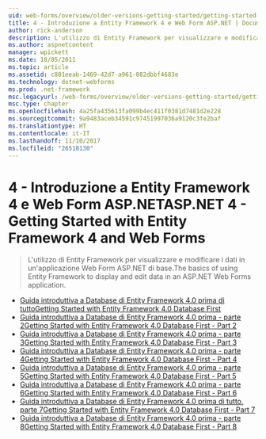 ```yaml
---
uid: web-forms/overview/older-versions-getting-started/getting-started-with-ef/index
title: 4 - Introduzione a Entity Framework 4 e Web Form ASP.NET | Documenti Microsoft
author: rick-anderson
description: L'utilizzo di Entity Framework per visualizzare e modificare i dati in un'applicazione Web Form ASP.NET di base.
ms.author: aspnetcontent
manager: wpickett
ms.date: 10/05/2011
ms.topic: article
ms.assetid: c801eeab-1469-42d7-a961-082dbbf4683e
ms.technology: dotnet-webforms
ms.prod: .net-framework
msc.legacyurl: /web-forms/overview/older-versions-getting-started/getting-started-with-ef
msc.type: chapter
ms.openlocfilehash: 4a25fa435613fa099b4ec411f0381d7481d2e228
ms.sourcegitcommit: 9a9483aceb34591c97451997036a9120c3fe2baf
ms.translationtype: HT
ms.contentlocale: it-IT
ms.lasthandoff: 11/10/2017
ms.locfileid: "26518130"
---
```

<a name="aspnet-4---getting-started-with-entity-framework-4-and-web-forms"></a><span data-ttu-id="ae48a-103">4 - Introduzione a Entity Framework 4 e Web Form ASP.NET</span><span class="sxs-lookup"><span data-stu-id="ae48a-103">ASP.NET 4 - Getting Started with Entity Framework 4 and Web Forms</span></span>
====================
> <span data-ttu-id="ae48a-104">L'utilizzo di Entity Framework per visualizzare e modificare i dati in un'applicazione Web Form ASP.NET di base.</span><span class="sxs-lookup"><span data-stu-id="ae48a-104">The basics of using Entity Framework to display and edit data in an ASP.NET Web Forms application.</span></span>


- [<span data-ttu-id="ae48a-105">Guida introduttiva a Database di Entity Framework 4.0 prima di tutto</span><span class="sxs-lookup"><span data-stu-id="ae48a-105">Getting Started with Entity Framework 4.0 Database First</span></span>](the-entity-framework-and-aspnet-getting-started-part-1.md)
- [<span data-ttu-id="ae48a-106">Guida introduttiva a Database di Entity Framework 4.0 prima - parte 2</span><span class="sxs-lookup"><span data-stu-id="ae48a-106">Getting Started with Entity Framework 4.0 Database First - Part 2</span></span>](the-entity-framework-and-aspnet-getting-started-part-2.md)
- [<span data-ttu-id="ae48a-107">Guida introduttiva a Database di Entity Framework 4.0 prima - parte 3</span><span class="sxs-lookup"><span data-stu-id="ae48a-107">Getting Started with Entity Framework 4.0 Database First - Part 3</span></span>](the-entity-framework-and-aspnet-getting-started-part-3.md)
- [<span data-ttu-id="ae48a-108">Guida introduttiva a Database di Entity Framework 4.0 prima - parte 4</span><span class="sxs-lookup"><span data-stu-id="ae48a-108">Getting Started with Entity Framework 4.0 Database First - Part 4</span></span>](the-entity-framework-and-aspnet-getting-started-part-4.md)
- [<span data-ttu-id="ae48a-109">Guida introduttiva a Database di Entity Framework 4.0 prima - parte 5</span><span class="sxs-lookup"><span data-stu-id="ae48a-109">Getting Started with Entity Framework 4.0 Database First - Part 5</span></span>](the-entity-framework-and-aspnet-getting-started-part-5.md)
- [<span data-ttu-id="ae48a-110">Guida introduttiva a Database di Entity Framework 4.0 prima - parte 6</span><span class="sxs-lookup"><span data-stu-id="ae48a-110">Getting Started with Entity Framework 4.0 Database First - Part 6</span></span>](the-entity-framework-and-aspnet-getting-started-part-6.md)
- [<span data-ttu-id="ae48a-111">Guida introduttiva a Database di Entity Framework 4.0 prima di tutto, parte 7</span><span class="sxs-lookup"><span data-stu-id="ae48a-111">Getting Started with Entity Framework 4.0 Database First - Part 7</span></span>](the-entity-framework-and-aspnet-getting-started-part-7.md)
- [<span data-ttu-id="ae48a-112">Guida introduttiva a Database di Entity Framework 4.0 prima - parte 8</span><span class="sxs-lookup"><span data-stu-id="ae48a-112">Getting Started with Entity Framework 4.0 Database First - Part 8</span></span>](the-entity-framework-and-aspnet-getting-started-part-8.md)

